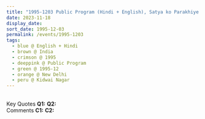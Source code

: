 ```yaml
---
title: "1995-1203 Public Program (Hindi + English), Satya ko Parakhiye (Understanding the Meaning of Truth), Kidwai Nagar, New Delhi, India"
date: 2023-11-18
display_date: 
sort_date: 1995-12-03
permalink: /events/1995-1203
tags:
  - blue @ English + Hindi
  - brown @ India
  - crimson @ 1995
  - deeppink @ Public Program
  - green @ 1995-12
  - orange @ New Delhi
  - peru @ Kidwai Nagar
---
```


<br>

<wave-list>
  <list-title color="DarkSeaGreen" width="55">Key Quotes</list-title>
  <list-item color="BlanchedAlmond" width="280"><b>Q1:</b> <i></i></list-item>
  <list-item color="Lavender" width="280"><b>Q2:</b> <i></i></list-item>
</wave-list>

<br>

<wave-list>
  <list-title color="DarkSeaGreen" width="55">Comments</list-title>
  <list-item color="BlanchedAlmond" width="280"><b>C1:</b> <i></i></list-item>
  <list-item color="Lavender" width="280"><b>C2:</b> <i></i></list-item>
</wave-list>